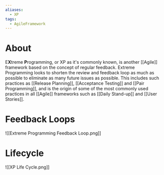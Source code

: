 ```yaml
---
aliases:
  - XP
tags:
  - AgileFramework
---
```

# About
E**X**treme **P**rogramming, or XP as it's commonly known, is another [[Agile]] framework based on the concept of regular feedback. Extreme Programming looks to shorten the review and feedback loop as much as possible to eliminate as many future issues as possible. This includes such practices as [[Release Planning]], [[Acceptance Testing]] and [[Pair Programming]], and is the origin of some of the most commonly used practices in all [[Agile]] frameworks such as [[Daily Stand-up]] and [[User Stories]].
# Feedback Loops

![[Extreme Programming Feedback Loop.png]]

# Lifecycle
![[XP Life Cycle.png]]